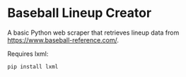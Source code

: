 # Baseball Lineup Creator

A basic Python web scraper that retrieves lineup data from https://www.baseball-reference.com/. 

Requires lxml:
```
pip install lxml
```
